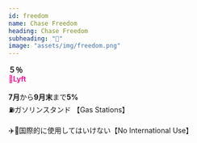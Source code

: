 ```yaml
---
id: freedom
name: Chase Freedom
heading: Chase Freedom
subheading: "📅"
image: "assets/img/freedom.png"
---
```

<strong>５％</strong><br />
<span style="color: deeppink"><strong>🚕Lyft</strong></span><br /><br />
<strong>7月</strong>から<strong>9月末</strong>まで<strong>5%</strong> <br />
⛽ガソリンスタンド 【Gas Stations】　<br />
<br />
✈️🚫国際的に使用してはいけない【No International Use】


<!-- 🤸ジムとフィットネスクラブ 【Gym & Fitness Memberships】 <br /> -->
<!-- 🎯ターゲット 【Target】　<br /> -->

<!-- 🛒食料品店 【Grocery Stores】　<br /> -->

<!-- 💸ペイパル 【PayPal】　<br /> -->
<!-- 🏬ワル・マート 【Walmart】　<br /> -->

<!-- 🚗レンタカー【Car Rental】　<br /> -->

<!-- 🉑アマゾン 【Amazon】<br /> -->

<!-- 🛍eBay <br /> -->

<!-- 🔨ホームセンター 【Home Improvement Stores】 <br /> -->


<!-- 🏬卸売クラブ【Warehouse Clubs】 <br /> -->
<!-- 📱電話サービス【Simple Mobile, Optimum】 <br /> -->
<!-- 🎵ストリーミングサービス【Spotify, Netflix, Apple Music】 <br /> -->

<!-- 🛒食料品店 【Grocery Stores】　<br /> -->

<!-- 🏬デパート 【Department Stores】　<br /> -->
<!-- 🏦チェース・ペイ・アプリ 【Chase Pay】　<br /> -->

<!-- 🛒ホール・フーヅ 【Whole Foods】<br /> -->


<!-- 📱電話サービス【Simple Mobile, Optimum】 <br /> -->

<!-- <strong>7月</strong>から<strong>9月</strong>まで<strong>5%</strong> <br /> -->
<!-- ⛽ガソリンスタンド 【Gas Stations】　<br /> -->

<!-- 🔨ホームセンター 【Home Improvement Stores】 <br /> -->

<!-- 💊薬局　【CVS、Rite-Aid、Duane Reade、もっと】 <br /> -->
<!-- 💰通行料金　【Tolls】 -->
